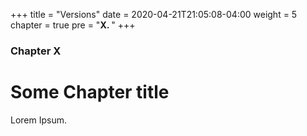 +++
title = "Versions"
date = 2020-04-21T21:05:08-04:00
weight = 5
chapter = true
pre = "<b>X. </b>"
+++

### Chapter X

# Some Chapter title

Lorem Ipsum.